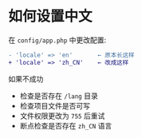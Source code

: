 # 如何设置中文

在 `config/app.php` 中更改配置:

```diff
- 'locale' => 'en'       ← 原本长这样
+ 'locale' => 'zh_CN'    ← 改成这样
```


如果不成功
- 检查是否存在 `/lang` 目录
- 检查项目文件是否可写
- 文件权限更改为 `755` 后重试
- 断点检查是否存在 `zh_CN` 语言
